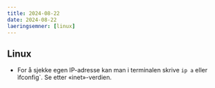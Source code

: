 ```yaml
---
title: 2024-08-22
date: 2024-08-22
laeringsemner: [linux]
---
```


## Linux
* For å sjekke egen IP-adresse kan man i terminalen skrive `ip a` eller ìfconfig`. Se etter «inet»-verdien.

